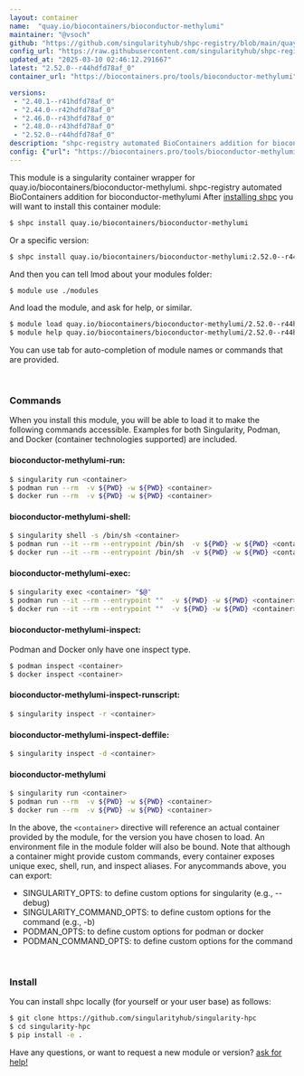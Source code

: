 ```yaml
---
layout: container
name:  "quay.io/biocontainers/bioconductor-methylumi"
maintainer: "@vsoch"
github: "https://github.com/singularityhub/shpc-registry/blob/main/quay.io/biocontainers/bioconductor-methylumi/container.yaml"
config_url: "https://raw.githubusercontent.com/singularityhub/shpc-registry/main/quay.io/biocontainers/bioconductor-methylumi/container.yaml"
updated_at: "2025-03-10 02:46:12.291667"
latest: "2.52.0--r44hdfd78af_0"
container_url: "https://biocontainers.pro/tools/bioconductor-methylumi"

versions:
 - "2.40.1--r41hdfd78af_0"
 - "2.44.0--r42hdfd78af_0"
 - "2.46.0--r43hdfd78af_0"
 - "2.48.0--r43hdfd78af_0"
 - "2.52.0--r44hdfd78af_0"
description: "shpc-registry automated BioContainers addition for bioconductor-methylumi"
config: {"url": "https://biocontainers.pro/tools/bioconductor-methylumi", "maintainer": "@vsoch", "description": "shpc-registry automated BioContainers addition for bioconductor-methylumi", "latest": {"2.52.0--r44hdfd78af_0": "sha256:cc9c98d7aad1d9b06c09329d26de705a92db47145616a93ed7a7495a77babefa"}, "tags": {"2.40.1--r41hdfd78af_0": "sha256:b2e5d861a8ee691689aed8cd5f4f67cea90b3224a34c123aabd257081e780215", "2.44.0--r42hdfd78af_0": "sha256:02cd494f3526ffaf585125ba683a00988c985b2dfbb0c0eb35f18efc7b55f322", "2.46.0--r43hdfd78af_0": "sha256:32d7e914d80d855024f1f1f2285f56cccc671e93361924897b65c1dc1ff36a50", "2.48.0--r43hdfd78af_0": "sha256:5aa07ce2b0ee2428ea021599dfb444a9393500db704c04deb5d697b8a97873c3", "2.52.0--r44hdfd78af_0": "sha256:cc9c98d7aad1d9b06c09329d26de705a92db47145616a93ed7a7495a77babefa"}, "docker": "quay.io/biocontainers/bioconductor-methylumi"}
---
```


This module is a singularity container wrapper for quay.io/biocontainers/bioconductor-methylumi.
shpc-registry automated BioContainers addition for bioconductor-methylumi
After [installing shpc](#install) you will want to install this container module:


```bash
$ shpc install quay.io/biocontainers/bioconductor-methylumi
```

Or a specific version:

```bash
$ shpc install quay.io/biocontainers/bioconductor-methylumi:2.52.0--r44hdfd78af_0
```

And then you can tell lmod about your modules folder:

```bash
$ module use ./modules
```

And load the module, and ask for help, or similar.

```bash
$ module load quay.io/biocontainers/bioconductor-methylumi/2.52.0--r44hdfd78af_0
$ module help quay.io/biocontainers/bioconductor-methylumi/2.52.0--r44hdfd78af_0
```

You can use tab for auto-completion of module names or commands that are provided.

<br>

### Commands

When you install this module, you will be able to load it to make the following commands accessible.
Examples for both Singularity, Podman, and Docker (container technologies supported) are included.

#### bioconductor-methylumi-run:

```bash
$ singularity run <container>
$ podman run --rm  -v ${PWD} -w ${PWD} <container>
$ docker run --rm  -v ${PWD} -w ${PWD} <container>
```

#### bioconductor-methylumi-shell:

```bash
$ singularity shell -s /bin/sh <container>
$ podman run --it --rm --entrypoint /bin/sh  -v ${PWD} -w ${PWD} <container>
$ docker run --it --rm --entrypoint /bin/sh  -v ${PWD} -w ${PWD} <container>
```

#### bioconductor-methylumi-exec:

```bash
$ singularity exec <container> "$@"
$ podman run --it --rm --entrypoint ""  -v ${PWD} -w ${PWD} <container> "$@"
$ docker run --it --rm --entrypoint ""  -v ${PWD} -w ${PWD} <container> "$@"
```

#### bioconductor-methylumi-inspect:

Podman and Docker only have one inspect type.

```bash
$ podman inspect <container>
$ docker inspect <container>
```

#### bioconductor-methylumi-inspect-runscript:

```bash
$ singularity inspect -r <container>
```

#### bioconductor-methylumi-inspect-deffile:

```bash
$ singularity inspect -d <container>
```



#### bioconductor-methylumi

```bash
$ singularity run <container>
$ podman run --rm  -v ${PWD} -w ${PWD} <container>
$ docker run --rm  -v ${PWD} -w ${PWD} <container>
```


In the above, the `<container>` directive will reference an actual container provided
by the module, for the version you have chosen to load. An environment file in the
module folder will also be bound. Note that although a container
might provide custom commands, every container exposes unique exec, shell, run, and
inspect aliases. For anycommands above, you can export:

 - SINGULARITY_OPTS: to define custom options for singularity (e.g., --debug)
 - SINGULARITY_COMMAND_OPTS: to define custom options for the command (e.g., -b)
 - PODMAN_OPTS: to define custom options for podman or docker
 - PODMAN_COMMAND_OPTS: to define custom options for the command

<br>

### Install

You can install shpc locally (for yourself or your user base) as follows:

```bash
$ git clone https://github.com/singularityhub/singularity-hpc
$ cd singularity-hpc
$ pip install -e .
```

Have any questions, or want to request a new module or version? [ask for help!](https://github.com/singularityhub/singularity-hpc/issues)